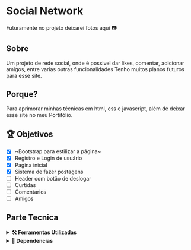 # Social Network
Futuramente no projeto deixarei fotos aqui 📷

## Sobre
Um projeto de rede social, onde é possivel dar likes, comentar, adicionar amigos, entre varias outras funcionalidades
Tenho muitos planos futuros para esse site.

## Porque?
Para aprimorar minhas técnicas em html, css e javascript, além de deixar esse site no meu Portifólio.

## 🏆 Objetivos
- [x] ~Bootstrap para estilizar a página~
- [x] Registro e Login de usuário
- [x] Pagina inicial
- [x] Sistema de fazer postagens
- [ ] Header com botão de deslogar
- [ ] Curtidas
- [ ] Comentarios
- [ ] Amigos

## Parte Tecnica
<details>
  <summary><strong>🛠️ Ferramentas Utilizadas</strong></summary><br />

  - [ReactJs](https://reactjs.org/) Montar o projeto
  - [Bootstrap Icons](https://icons.getbootstrap.com/) Icones
</details>

<details>
  <summary><strong>🧰 Dependencias</strong></summary><br />

  - [React Boostrap](https://react-bootstrap.github.io/) Estilizar
  - [React Router Dom](https://reactrouter.com/en/main) Rotas
  - [ESlint](https://eslint.org/) Linter
</details>
